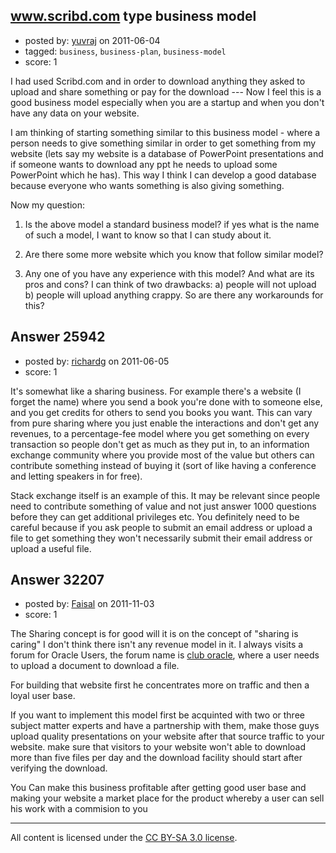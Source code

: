 ## www.scribd.com type business model

- posted by: [yuvraj](https://stackexchange.com/users/-1/10676-yuvraj) on 2011-06-04
- tagged: `business`, `business-plan`, `business-model`
- score: 1


I had used Scribd.com and in order to download anything they asked to upload and share something or pay for the download --- Now I feel this is a good business model especially when you are a startup and when you don't have any data on your website.

I am thinking of starting something similar to this business model - where a person needs to give something similar in order to get something from my website (lets say my website is a database of PowerPoint presentations and if someone wants to download any ppt he needs to upload some PowerPoint which he has). This way I think I can develop a good database because everyone who wants something is also giving something.

Now my question:

1. Is the above model a standard business model? if yes what is the name of such a model, I want to know so that I can study about it.

2. Are there some more website which you know that follow similar model?

3. Any one of you have any experience with this model? And what are its pros and cons?
I can think of two drawbacks: a) people will not upload b) people will upload anything crappy. So are there any workarounds for this?


## Answer 25942

- posted by: [richardg](https://stackexchange.com/users/-1/10674-richardg) on 2011-06-05
- score: 1

It's somewhat like a sharing business. For example there's a website (I forget the name) where you send a book you're done with to someone else, and you get credits for others to send you books you want. This can vary from pure sharing where you just enable the interactions and don't get any revenues, to a percentage-fee model where you get something on every transaction so people don't get as much as they put in, to an information exchange community where you provide most of the value but others can contribute something instead of buying it (sort of like having a conference and letting speakers in for free).

Stack exchange itself is an example of this. It may be relevant since people need to contribute something of value and not just answer 1000 questions before they can get additional privileges etc. You definitely need to be careful because if you ask people to submit an email address or upload a file to get something they won't necessarily submit their email address or upload a useful file.


## Answer 32207

- posted by: [Faisal](https://stackexchange.com/users/-1/12162-faisal) on 2011-11-03
- score: 1

<p>The Sharing concept is for good will it is on the concept of "sharing is caring" I don't think there isn't any revenue model in it. I always visits a forum for Oracle Users, the forum name is <a href="http://club-oracle.com" rel="nofollow">club oracle</a>, where a user needs to upload a document to download a file. </p>

<p>For building that website first he concentrates more on traffic and then a loyal user base. </p>

<p>If you want to implement this model first be acquinted with two or three subject matter experts and have a partnership with them, make those guys upload quality presentations on your website after that source traffic to your website. make sure that visitors to your website won't able to download more than five files per day and the download facility should start after verifying the download. </p>

<p>You Can make this business profitable after getting good user base and making your website a market place for the product whereby a user can sell his work with a commision to
you</p>




---

All content is licensed under the [CC BY-SA 3.0 license](https://creativecommons.org/licenses/by-sa/3.0/).
